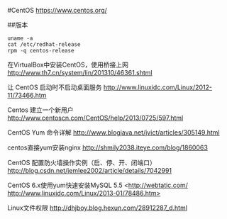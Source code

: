 #CentOS
<https://www.centos.org/>

##版本
```
uname -a
cat /etc/redhat-release
rpm -q centos-release
```

在VirtualBox中安装CentOS，使用桥接上网 <http://www.th7.cn/system/lin/201310/46361.shtml>

让 CentOS 启动时不启动桌面服务 <http://www.linuxidc.com/Linux/2012-11/73466.htm>

Centos 建立一个新用户 <http://www.centoscn.com/CentOS/help/2013/0725/597.html>

CentOS Yum 命令详解 <http://www.blogjava.net/jvict/articles/305149.html>

centos直接yum安装nginx <http://shmily2038.iteye.com/blog/1860063>

CentOS 配置防火墙操作实例（启、停、开、闭端口） <http://blog.csdn.net/jemlee2002/article/details/7042991>

CentOS 6.x使用yum快速安装MySQL 5.5 <http://webtatic.com/ http://www.linuxidc.com/Linux/2013-01/78486.htm>

Linux文件权限 <http://dhjboy.blog.hexun.com/28912287_d.html>
